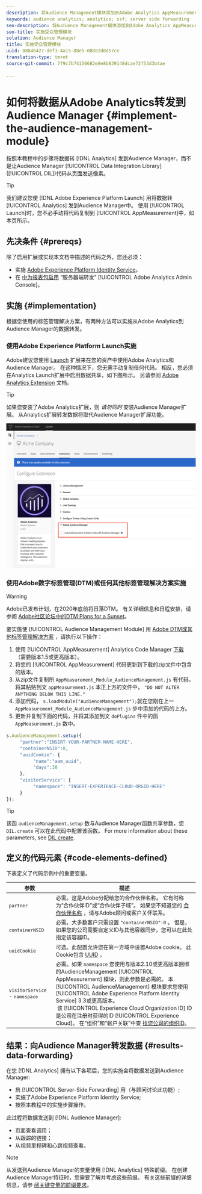 ```yaml
---
description: 将Audience Management模块添加到Adobe Analytics AppMeasurement，以将Analytics数据转发到Audience Manager，而不是让Audience Manager数据集成库(DIL)代码从页面发送像素。
keywords: audience analytics; analytics; ssf; server side forwarding
seo-description: 将Audience Management模块添加到Adobe Analytics AppMeasurement，以将Analytics数据转发到Audience Manager，而不是让Audience Manager数据集成库(DIL)代码从页面发送像素。
seo-title: 实施受众管理模块
solution: Audience Manager
title: 实施受众管理模块
uuid: 08846427-def3-4a15-88e5-08882d8d57ce
translation-type: tm+mt
source-git-commit: 7f9c7b74150682e8e8b839148dcae72f53d3b4ae

---
```



# 如何将数据从Adobe Analytics转发到Audience Manager {#implement-the-audience-management-module}

按照本教程中的步骤将数据转 [!DNL Analytics] 发到Audience Manager，而不是让Audience Manager [!UICONTROL Data Integration Library] ([!UICONTROL DIL])代码从页面发送像素。

>[!TIP]
>
>我们建议您使 [!DNL Adobe Experience Platform Launch] 用将数据转 [!UICONTROL Analytics] 发到Audience Manager中。 使用 [!UICONTROL Launch]时，您不必手动将代码复制到 [!UICONTROL AppMeasurement]中，如本页所示。

## 先决条件 {#prereqs}

除了启用扩展或实现本文档中描述的代码之外，您还必须：

* 实施 [Adobe Experience Platform Identity Service](https://marketing.adobe.com/resources/help/en_US/mcvid/)。
* 在 [中为报表包启用](https://docs.adobe.com/help/en/analytics/admin/admin-tools/server-side-forwarding/ssf.html) “服务器端转发” [!UICONTROL Adobe Analytics Admin Console]。

## 实施 {#implementation}

根据您使用的标签管理解决方案，有两种方法可以实施从Adobe Analytics到Audience Manager的数据转发。

### 使用Adobe Experience Platform Launch实施

Adobe建议您使用 [Launch](https://docs.adobe.com/content/help/en/launch/using/overview.html) 扩展来在您的资产中使用Adobe Analytics和Audience Manager。 在这种情况下，您无需手动复制任何代码。 相反，您必须在Analytics Launch扩展中启用数据共享，如下图所示。 另请参阅 [Adobe Analytics Extension](https://docs.adobe.com/content/help/en/launch/using/extensions-ref/adobe-extension/analytics-extension/overview.html#adobe-audience-manager) 文档。

>[!TIP]
>
>如果您安装了Adobe Analytics扩展，则 *请勿同时* 安装Audience Manager扩展。 从Analytics扩展转发数据将取代Audience Manager扩展功能。

![如何启用从Adobe Analytics扩展到Audience Manager的数据共享](/help/using/integration/assets/analytics-to-aam.png)

### 使用Adobe数字标签管理(DTM)或任何其他标签管理解决方案实施


>[!WARNING]
>
>Adobe已发布计划，在2020年底前将日落DTM。 有关详细信息和日程安排，请参阅 [Adobe社区论坛中的DTM Plans for a Sunset](https://forums.adobe.com/community/experience-cloud/platform/launch/blog/2018/10/05/dtm-plans-for-a-sunset)。

要实施使 [!UICONTROL Audience Management Module] 用 [Adobe DTM或其他标签管理解决方案](https://docs.adobe.com/content/help/en/dtm/using/dtm-home.html) ，请执行以下操作：

1. 使用 [!UICONTROL AppMeasurement] Analytics Code Manager [下载](https://marketing.adobe.com/resources/help/en_US/reference/code_manager_admin.html) （需要版本1.5或更高版本）。
1. 将您的 [!UICONTROL AppMeasurement] 代码更新到下载的zip文件中包含的版本。
1. 从zip文件复制所 `AppMeasurement_Module_AudienceManagement.js` 有代码。 将其粘贴到文 `appMeasurement.js` 本正上方的文件中， `"DO NOT ALTER ANYTHING BELOW THIS LINE."`
1. 添加代码， `s.loadModule("AudienceManagement");`就在您刚在上一 `AppMeasurement_Module_AudienceManagement.js` 步中添加的代码的上方。
1. 更新并复制下面的代码，并将其添加到文 `doPlugins` 件中的函 `AppMeasurement.js` 数中。

```js
s.AudienceManagement.setup({ 
     "partner":"INSERT-YOUR-PARTNER-NAME-HERE", 
     "containerNSID":0, 
     "uuidCookie": { 
          "name":"aam_uuid", 
          "days":30
     },
     "visitorService": {
          "namespace": "INSERT-EXPERIENCE-CLOUD-ORGID-HERE" 
     } 
});
```

>[!TIP]
>
>该函 `audienceManagement.setup` 数与Audience Manager函数共享参数，您 `DIL.create` 可以在此代码中配置该函数。 For more information about these parameters, see [DIL create](../../dil/dil-class-overview/dil-create.md#dil-create).

## 定义的代码元素 {#code-elements-defined}

下表定义了代码示例中的重要变量。

| 参数 | 描述 |
|--- |--- |
| `partner` | 必需。这是Adobe分配给您的合作伙伴名称。 它有时称为“合作伙伴ID”或“合作伙伴子域”。  如果您不知道您的 [合作伙伴名称](https://helpx.adobe.com/marketing-cloud/contact-support.html) ，请与Adobe顾问或客户关怀联系。 |
| `containerNSID` | 必需。大多数客户只需设置 `"containerNSID":0` 。 但是，如果您的公司需要自定义ID与其他容器同步，您可以在此处指定该容器ID。 |
| `uuidCookie` | 可选。此配置允许您在第一方域中设置Adobe cookie。 此Cookie包含 [UUID](../../reference/ids-in-aam.md) 。 |
| `visitorService` - `namespace` | 必需。如果 `namespace` 您使用与版本2.10或更高版本捆绑的AudienceManagement [!UICONTROL AppMeasurement] 模块，则此参数是必需的。 本 [!UICONTROL AudienceManagement] 模块要求您使用 [!UICONTROL Adobe Experience Platform Identity Service] 3.3或更高版本。 <br> 该 [!UICONTROL Experience Cloud Organization ID] ID是公司在注册时获得的ID [!UICONTROL Experience Cloud]。 在“组织”和“帐户关联”中查 [找您公司的组织ID](https://marketing.adobe.com/resources/help/en_US/mcloud/organizations.html)。 |

## 结果：向Audience Manager转发数据 {#results-data-forwarding}

在您 [!DNL Analytics] 拥有以下各项后，您的实施会将数据发送到Audience Manager:

* 启 [!UICONTROL Server-Side Forwarding] 用（与顾问讨论此功能）;
* 实施了Adobe Experience Platform Identity Service;
* 按照本教程中的实施步骤操作。

此过程将数据发送到 [!DNL Audience Manager]:

* 页面查看调用；
* 从跟踪的链接；
* 从视频里程碑和心跳视频查看。

>[!NOTE]
>
>从发送到Audience Manager的变量使用 [!DNL Analytics] 特殊前缀。 在创建Audience Manager特征时，您需要了解并考虑这些前缀。 有关这些前缀的详细信息，请参 [阅关键变量的前缀要求](../../features/traits/trait-variable-prefixes.md)。